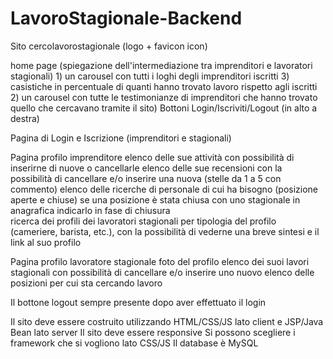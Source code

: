 # LavoroStagionale-Backend

Sito cercolavorostagionale (logo + favicon icon)

home page (spiegazione dell'intermediazione tra imprenditori e lavoratori stagionali)
    1) un carousel con tutti i loghi degli imprenditori iscritti
    3) casistiche in percentuale di quanti hanno trovato lavoro rispetto agli iscritti
    2) un carousel con tutte le testimonianze di imprenditori che hanno trovato quello che cercavano tramite il sito)
Bottoni Login/Iscriviti/Logout (in alto a destra)

Pagina di Login e Iscrizione (imprenditori e stagionali)

Pagina profilo imprenditore
    elenco delle sue attività con possibilità di inserirne di nuove o cancellarle
    elenco delle sue recensioni con la possibilità di cancellare e/o inserire una nuova (stelle da 1 a 5 con commento)
    elenco delle ricerche di personale di cui ha bisogno (posizione aperte e chiuse)
        se una posizione è stata chiusa con uno stagionale in anagrafica indicarlo in fase di chiusura    
    ricerca dei profili dei lavoratori stagionali per tipologia del profilo (cameriere, barista, etc.), con la possibilità
di vederne una breve sintesi e il link al suo profilo 

Pagina profilo lavoratore stagionale
    foto del profilo
    elenco dei suoi lavori stagionali con possibilità di cancellare e/o inserire uno nuovo
    elenco delle posizioni per cui sta cercando lavoro    

Il bottone logout sempre presente dopo aver effettuato il login

Il sito deve essere costruito utilizzando HTML/CSS/JS lato client e JSP/Java Bean lato server
Il sito deve essere responsive
Si possono scegliere i framework che si vogliono lato CSS/JS
Il database è MySQL
